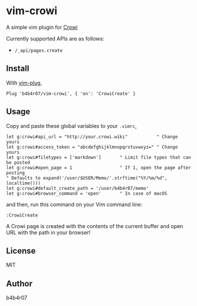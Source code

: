 vim-crowi
========

A simple vim plugin for [Crowi](https://github.com/crowi/crowi)

Currently supported APIs are as follows:

- `/_api/pages.create`

## Install

With [vim-plug](https://github.com/junegunn/vim-plug),

```vim
Plug 'b4b4r07/vim-crowi', { 'on': 'CrowiCreate' }
```

## Usage

Copy and paste these global variables to your `.vimrc`,

```vim
let g:crowi#api_url = "http://your.crowi.wiki"           " Change yours
let g:crowi#access_token = "abcdefghijklmnopqrstuvwxyz=" " Change yours
let g:crowi#filetypes = ['markdown']       " Limit file types that can be posted
let g:crowi#open_page = 1                  " If 1, open the page after posting
" Defaults to expand('/user/$USER/Memo/'.strftime("%Y/%m/%d", localtime()))
let g:crowi#default_create_path = '/user/b4b4r07/memo'
let g:crowi#browser_command = 'open'       " In case of macOS
```

and then, run this command on your Vim command line:

```
:CrowiCreate
```

A Crowi page is created with the contents of the current buffer and open URL with the path in your browser!

## License

MIT

## Author

b4b4r07
